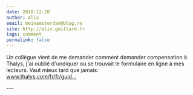 ```yaml
---
date: 2010-12-20
author: Alix
email: meinamsterdam@blog.re
site: http://alix.guillard.fr
tags: comment
permalink: false
---
```


<p>Un collègue vient de me demander comment demander compensation à Thalys, j'ai oublié d'undiquer ou se trouvait le formulaire en ligne à mes lecteurs. Vaut mieux tard que jamais:<br />
<a href="https://www.thalys.com/fr/fr/guide-du-voyageur/apres/formulaire-compensation" title="https://www.thalys.com/fr/fr/guide-du-voyageur/apres/formulaire-compensation" rel="nofollow">www.thalys.com/fr/fr/guid...</a></p>
---